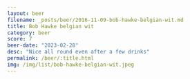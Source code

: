 ```yaml
---
layout: beer
filename: _posts/beer/2016-11-09-bob-hawke-belgian-wit.md
title: Bob Hawke belgian wit
category: beer
score: 7
beer-date: "2023-02-28"
desc: "Nice all round even after a few drinks"
permalink: /beer/:title.html
img: /img/list/bob-hawke-belgian-wit.jpeg
---
```

